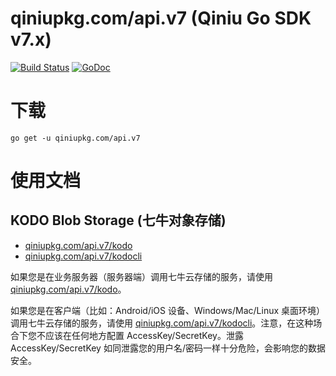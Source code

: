 qiniupkg.com/api.v7 (Qiniu Go SDK v7.x)
===============

[![Build Status](https://travis-ci.org/qiniu/api.v7.svg?branch=develop)](https://travis-ci.org/qiniu/api.v7) [![GoDoc](https://godoc.org/qiniupkg.com/api.v7?status.svg)](https://godoc.org/qiniupkg.com/api.v7)

# 下载

```
go get -u qiniupkg.com/api.v7
```

# 使用文档

## KODO Blob Storage (七牛对象存储)

* [qiniupkg.com/api.v7/kodo](http://godoc.org/qiniupkg.com/api.v7/kodo)
* [qiniupkg.com/api.v7/kodocli](http://godoc.org/qiniupkg.com/api.v7/kodocli)

如果您是在业务服务器（服务器端）调用七牛云存储的服务，请使用 [qiniupkg.com/api.v7/kodo](http://godoc.org/qiniupkg.com/api.v7/kodo)。

如果您是在客户端（比如：Android/iOS 设备、Windows/Mac/Linux 桌面环境）调用七牛云存储的服务，请使用 [qiniupkg.com/api.v7/kodocli](http://godoc.org/qiniupkg.com/api.v7/kodocli)。注意，在这种场合下您不应该在任何地方配置 AccessKey/SecretKey。泄露 AccessKey/SecretKey 如同泄露您的用户名/密码一样十分危险，会影响您的数据安全。

